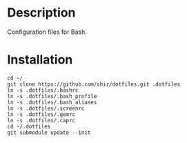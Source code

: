 Description
===========
Configuration files for Bash.

Installation
============
    cd ~/
    git clone https://github.com/shir/dotfiles.git .dotfiles
    ln -s .dotfiles/.bashrc
    ln -s .dotfiles/.bash_profile
    ln -s .dotfiles/.bash_aliases
    ln -s .dotfiles/.screenrc
    ln -s .dotfiles/.gemrc
    ln -s .dotfiles/.caprc
    cd ~/.dotfiles
    git submodule update --init

